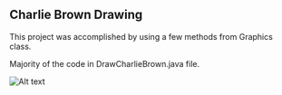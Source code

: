 ## Charlie Brown Drawing

This project was accomplished by using a few methods from Graphics class.

Majority of the code in DrawCharlieBrown.java file.

![Alt text](/Java_Work/CharlieBrown/CharlieBrown/cb.png)
